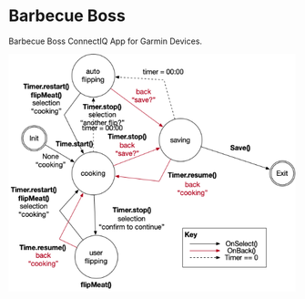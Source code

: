 # Barbecue Boss
Barbecue Boss ConnectIQ App for Garmin Devices.

![state machine](./img/statemachine.png)
